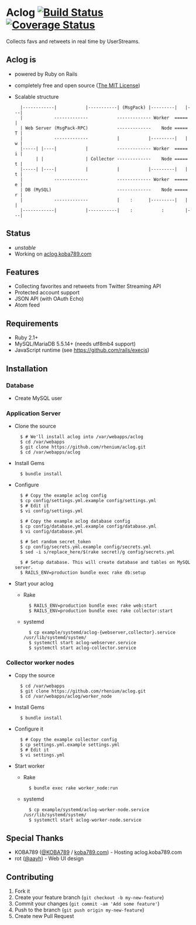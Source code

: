 # Aclog [![Build Status](https://travis-ci.org/rhenium/aclog.png?branch=master)](https://travis-ci.org/rhenium/aclog) [![Coverage Status](https://coveralls.io/repos/rhenium/aclog/badge.png)](https://coveralls.io/r/rhenium/aclog)
Collects favs and retweets in real time by UserStreams.

## Aclog is
* powered by Ruby on Rails
* completely free and open source ([The MIT License](https://github.com/rhenium/aclog/blob/master/LICENSE.txt))
* Scalable structure

        |------------|           |-----------| (MsgPack) |---------|   |---|
        |            -------------           ------------- Worker  =====   |
        | Web Server (MsgPack-RPC)           -------------    Node ===== T |
        |            -------------           |           |---------|   | w |
        |-----| |----|           |           ------------- Worker  ===== i |
              | |                | Collector -------------    Node ===== t |
        |-----| |----|           |           |           |---------|   | t |
        |            -------------           ------------- Worker  ===== e |
        | DB (MySQL)                         -------------    Node ===== r |
        |            -------------           |    :      |---------|   |   |
        |------------|           |-----------|    :           :        |---|

## Status
* *unstable*
* Working on [aclog.koba789.com](http://aclog.koba789.com)

## Features
* Collecting favorites and retweets from Twitter Streaming API
* Protected account support
* JSON API (with OAuth Echo)
* Atom feed

## Requirements
* Ruby 2.1+
* MySQL/MariaDB 5.5.14+ (needs utf8mb4 support)
* JavaScript runtime (see https://github.com/rails/execjs)

## Installation
### Database
* Create MySQL user

### Application Server
* Clone the source

        $ # We'll install aclog into /var/webapps/aclog
        $ cd /var/webapps
        $ git clone https://github.com/rhenium/aclog.git
        $ cd /var/webapps/aclog

* Install Gems

        $ bundle install

* Configure

        $ # Copy the example aclog config
        $ cp config/settings.yml.example config/settings.yml
        $ # Edit it
        $ vi config/settings.yml

        $ # Copy the example aclog database config
        $ cp config/database.yml.example config/database.yml
        $ vi config/database.yml

        $ # Set random secret_token
        $ cp config/secrets.yml.example config/secrets.yml
        $ sed -i s/replace_here/$(rake secret)/g config/secrets.yml

        $ # Setup database. This will create database and tables on MySQL server.
        $ RAILS_ENV=production bundle exec rake db:setup

* Start your aclog

    * Rake

            $ RAILS_ENV=production bundle exec rake web:start
            $ RAILS_ENV=production bundle exec rake collector:start

    * systemd

            $ cp example/systemd/aclog-{webserver,collector}.service /usr/lib/systemd/system/
            $ systemctl start aclog-webserver.service
            $ systemctl start aclog-collector.service

### Collector worker nodes
* Copy the source

        $ cd /var/webapps
        $ git clone https://github.com/rhenium/aclog.git
        $ cd /var/webapps/aclog/worker_node

* Install Gems

        $ bundle install

* Configure it

        $ # Copy the example collector config
        $ cp settings.yml.example settings.yml
        $ # Edit it
        $ vi settings.yml

* Start worker

    * Rake

            $ bundle exec rake worker_node:run

    * systemd

            $ cp example/systemd/aclog-worker-node.service /usr/lib/systemd/system/
            $ systemctl start aclog-worker-node.service

## Special Thanks
* KOBA789 ([@KOBA789](https://twitter.com/KOBA789) / [koba789.com](http://koba789.com)) - Hosting aclog.koba789.com
* rot ([@aayh](https://twitter.com/aayh)) - Web UI design

## Contributing
1. Fork it
2. Create your feature branch (`git checkout -b my-new-feature`)
3. Commit your changes (`git commit -am 'Add some feature'`)
4. Push to the branch (`git push origin my-new-feature`)
5. Create new Pull Request
